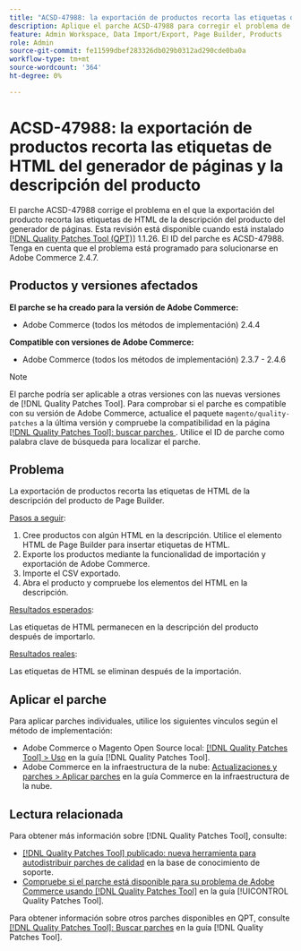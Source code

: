 ```yaml
---
title: "ACSD-47988: la exportación de productos recorta las etiquetas de HTML del generador de páginas y la descripción del producto"
description: Aplique el parche ACSD-47988 para corregir el problema de Adobe Commerce donde la exportación del producto recorta las etiquetas de HTML de la descripción del producto de Page Builder.
feature: Admin Workspace, Data Import/Export, Page Builder, Products
role: Admin
source-git-commit: fe11599dbef283326db029b0312ad290cde0ba0a
workflow-type: tm+mt
source-wordcount: '364'
ht-degree: 0%

---
```


# ACSD-47988: la exportación de productos recorta las etiquetas de HTML del generador de páginas y la descripción del producto

El parche ACSD-47988 corrige el problema en el que la exportación del producto recorta las etiquetas de HTML de la descripción del producto del generador de páginas. Esta revisión está disponible cuando está instalado [[!DNL Quality Patches Tool (QPT)]](https://experienceleague.adobe.com/es/docs/commerce-knowledge-base/kb/announcements/commerce-announcements/magento-quality-patches-released-new-tool-to-self-serve-quality-patches) 1.1.26. El ID del parche es ACSD-47988. Tenga en cuenta que el problema está programado para solucionarse en Adobe Commerce 2.4.7.

## Productos y versiones afectados

**El parche se ha creado para la versión de Adobe Commerce:**

* Adobe Commerce (todos los métodos de implementación) 2.4.4

**Compatible con versiones de Adobe Commerce:**

* Adobe Commerce (todos los métodos de implementación) 2.3.7 - 2.4.6

>[!NOTE]
>
>El parche podría ser aplicable a otras versiones con las nuevas versiones de [!DNL Quality Patches Tool]. Para comprobar si el parche es compatible con su versión de Adobe Commerce, actualice el paquete `magento/quality-patches` a la última versión y compruebe la compatibilidad en la página [[!DNL Quality Patches Tool]: buscar parches ](https://experienceleague.adobe.com/tools/commerce-quality-patches/index.html?lang=es). Utilice el ID de parche como palabra clave de búsqueda para localizar el parche.

## Problema

La exportación de productos recorta las etiquetas de HTML de la descripción del producto de Page Builder.

<u>Pasos a seguir</u>:

1. Cree productos con algún HTML en la descripción. Utilice el elemento HTML de Page Builder para insertar etiquetas de HTML.
1. Exporte los productos mediante la funcionalidad de importación y exportación de Adobe Commerce.
1. Importe el CSV exportado.
1. Abra el producto y compruebe los elementos del HTML en la descripción.

<u>Resultados esperados</u>:

Las etiquetas de HTML permanecen en la descripción del producto después de importarlo.

<u>Resultados reales</u>:

Las etiquetas de HTML se eliminan después de la importación.

## Aplicar el parche

Para aplicar parches individuales, utilice los siguientes vínculos según el método de implementación:

* Adobe Commerce o Magento Open Source local: [[!DNL Quality Patches Tool] > Uso](/help/tools/quality-patches-tool/usage.md) en la guía [!DNL Quality Patches Tool].
* Adobe Commerce en la infraestructura de la nube: [Actualizaciones y parches > Aplicar parches](https://experienceleague.adobe.com/docs/commerce-cloud-service/user-guide/develop/upgrade/apply-patches.html?lang=es) en la guía Commerce en la infraestructura de la nube.

## Lectura relacionada

Para obtener más información sobre [!DNL Quality Patches Tool], consulte:

* [[!DNL Quality Patches Tool] publicado: nueva herramienta para autodistribuir parches de calidad](https://experienceleague.adobe.com/es/docs/commerce-knowledge-base/kb/announcements/commerce-announcements/magento-quality-patches-released-new-tool-to-self-serve-quality-patches) en la base de conocimiento de soporte.
* [Compruebe si el parche está disponible para su problema de Adobe Commerce usando [!DNL Quality Patches Tool]](/help/tools/quality-patches-tool/patches-available-in-qpt/check-patch-for-magento-issue-with-magento-quality-patches.md) en la guía [!UICONTROL Quality Patches Tool].


Para obtener información sobre otros parches disponibles en QPT, consulte [[!DNL Quality Patches Tool]: Buscar parches](https://experienceleague.adobe.com/tools/commerce-quality-patches/index.html?lang=es) en la guía [!DNL Quality Patches Tool].

